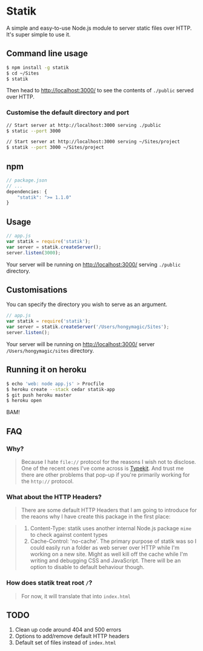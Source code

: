 # Statik

A simple and easy-to-use Node.js module to server static files over HTTP. It's
super simple to use it.

## Command line usage

```bash
$ npm install -g statik
$ cd ~/Sites
$ statik
```

Then head to [http://localhost:3000/](http://localhost:3000/) to see the
contents of `./public` served over HTTP.

### Customise the default directory and port

```bash
// Start server at http://localhost:3000 serving ./public
$ static --port 3000

// Start server at http://localhost:3000 serving ~/Sites/project
$ statik --port 3000 ~/Sites/project
```

## npm

```javascript
// package.json
// ...
dependencies: {
	"statik": ">= 1.1.0"
}
```

## Usage

```javascript
// app.js
var statik = require('statik');
var server = statik.createServer();
server.listen(3000);
```

Your server will be running on [http://localhost:3000/](http://localhost:3000/)
serving `./public` directory.

## Customisations

You can specify the directory you wish to serve as an argument.

```javascript
// app.js
var statik = require('statik');
var server = statik.createServer('/Users/hongymagic/Sites');
server.listen();
```

Your server will be running on [http://localhost:3000/](http://localhost:3000/)
server `/Users/hongymagic/sites` directory.

## Running it on heroku

```bash
$ echo 'web: node app.js' > Procfile
$ heroku create --stack cedar statik-app
$ git push heroku master
$ heroku open
```

BAM!

## FAQ

### Why?

> Because I hate `file://` protocol for the reasons I wish not to disclose. One
of the recent ones I've come across is [Typekit](http://help.typekit.com/customer/portal/articles/6857-using-typekit-while-developing-locally).
And trust me there are other problems that pop-up if you're primarily working
for the `http://` protocol.

### What about the HTTP Headers?

> There are some default HTTP Headers that I am going to introduce for the reaons
why I have create this package in the first place:

> 1. Content-Type: statik uses another internal Node.js package `mime` to check
against content types
> 2. Cache-Control: 'no-cache'. The primary purpose of statik was so I could easily
run a folder as web server over HTTP while I'm working on a new site. Might as
well kill off the cache while I'm writing and debugging CSS and JavaScript. There
will be an option to disable to default behaviour though.

### How does statik treat root `/`?

> For now, it will translate that into `index.html`

## TODO

1. Clean up code around 404 and 500 errors
2. Options to add/remove default HTTP headers
3. Default set of files instead of `index.html`
